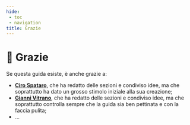 ```yaml
---
hide:
 - toc
 - navigation
title: Grazie
---
```



# 🙏 Grazie

Se questa guida esiste, è anche grazie a:

- [**Ciro Spataro**](https://twitter.com/cirospat), che ha redatto delle sezioni e condiviso idee, ma che soprattutto ha dato  un grosso stimolo iniziale alla sua creazione;
- [**Gianni Vitrano**](https://twitter.com/gbvitrano), che ha redatto delle sezioni e condiviso idee, ma che soprattutto controlla sempre che la guida sia ben pettinata e con la faccia pulita;
- ...
